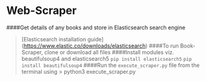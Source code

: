 # **Web-Scraper**
####Get details of any books and store in Elasticsearch search engine 
> [Elasticsearch installation guide] (https://www.elastic.co/downloads/elasticsearch)
####To run Book-Scraper, clone or download all files
####Install modules viz. beautifulsoup4 and elasticsearch5
`pip install elasticsearch5`
`pip install beautifulsoup4`
####Run the `execute_scraper.py` file from the terminal using > python3 execute_scraper.py
